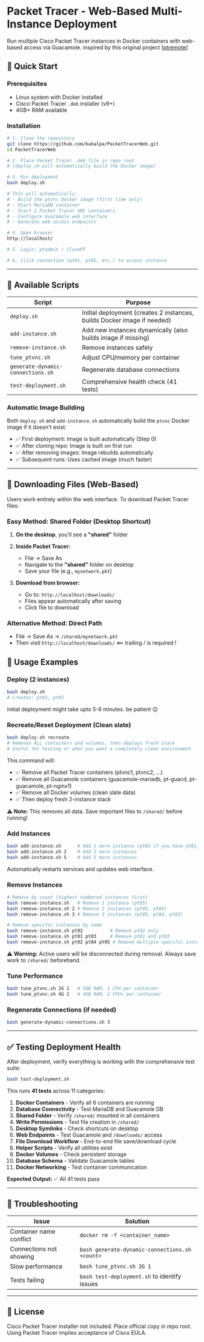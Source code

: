 # Packet Tracer - Web-Based Multi-Instance Deployment

Run multiple Cisco Packet Tracer instances in Docker containers with web-based access via Guacamole.
inspired by this original project [[ptremote](https://github.com/cnkang/ptremote)]

## 🚀 Quick Start

### Prerequisites
- Linux system with Docker installed
- Cisco Packet Tracer `.deb` installer (v9+)
- 4GB+ RAM available

### Installation
```bash
# 1. Clone the repository
git clone https://github.com/kakalpa/PacketTracerWeb.git
cd PacketTracerWeb

# 2. Place Packet Tracer .deb file in repo root
# (deploy.sh will automatically build the Docker image)

# 3. Run deployment
bash deploy.sh

# This will automatically:
# - Build the ptvnc Docker image (first time only)
# - Start MariaDB container
# - Start 2 Packet Tracer VNC containers
# - Configure Guacamole web interface
# - Generate web access endpoints

# 4. Open browser
http://localhost/

# 5. Login: ptadmin / IlovePT

# 6. Click connection (pt01, pt02, etc.) to access instance
```

---

## 📝 Available Scripts

| Script | Purpose |
|--------|---------|
| `deploy.sh` | Initial deployment (creates 2 instances, builds Docker image if needed) |
| `add-instance.sh` | Add new instances dynamically (also builds image if missing) |
| `remove-instance.sh` | Remove instances safely |
| `tune_ptvnc.sh` | Adjust CPU/memory per container |
| `generate-dynamic-connections.sh` | Regenerate database connections |
| `test-deployment.sh` | Comprehensive health check (41 tests) |

### Automatic Image Building

Both `deploy.sh` and `add-instance.sh` automatically build the `ptvnc` Docker image if it doesn't exist:
- ✅ First deployment: Image is built automatically (Step 0)
- ✅ After cloning repo: Image is built on first run
- ✅ After removing images: Image rebuilds automatically
- ✅ Subsequent runs: Uses cached image (much faster)

---

## 💾 Downloading Files (Web-Based)

Users work entirely within the web interface. To download Packet Tracer files:

### Easy Method: Shared Folder (Desktop Shortcut)
1. **On the desktop**, you'll see a **"shared"** folder
2. **Inside Packet Tracer:**
   - File → Save As
   - Navigate to the **"shared"** folder on desktop
   - Save your file (e.g., `mynetwork.pkt`)

3. **Download from browser:**
   - Go to: `http://localhost/downloads/`
   - Files appear automatically after saving
   - Click file to download

### Alternative Method: Direct Path
- File → Save As → `/shared/mynetwork.pkt`
- Then visit `http://localhost/downloads/` <== trailing / is required ! 

## 🎯 Usage Examples

### Deploy (2 instances)
```bash
bash deploy.sh
# Creates: pt01, pt02
```
initial deployment might take upto 5-6 minutes. be patient 😉

### Recreate/Reset Deployment (Clean slate)
```bash
bash deploy.sh recreate
# Removes ALL containers and volumes, then deploys fresh stack
# Useful for testing or when you want a completely clean environment
```
This command will:
- ✅ Remove all Packet Tracer containers (ptvnc1, ptvnc2, ...)
- ✅ Remove all Guacamole containers (guacamole-mariadb, pt-guacd, pt-guacamole, pt-nginx1)
- ✅ Remove all Docker volumes (clean slate data)
- ✅ Then deploy fresh 2-instance stack

⚠️ **Note:** This removes all data. Save important files to `/shared/` before running!

### Add Instances
```bash
bash add-instance.sh      # Add 1 more instance (pt03 if you have pt01, pt02)
bash add-instance.sh 2    # Add 2 more instances
bash add-instance.sh 5    # Add 5 more instances
```
Automatically restarts services and updates web interface.

### Remove Instances
```bash
# Remove by count (highest numbered instances first)
bash remove-instance.sh   # Remove 1 instance (pt05)
bash remove-instance.sh 2 # Remove 2 instances (pt05, pt04)
bash remove-instance.sh 3 # Remove 3 instances (pt05, pt04, pt03)

# Remove specific instances by name
bash remove-instance.sh pt02          # Remove pt02 only
bash remove-instance.sh pt01 pt03     # Remove pt01 and pt03
bash remove-instance.sh pt02 pt04 pt05 # Remove multiple specific instances
```
⚠️ **Warning:** Active users will be disconnected during removal. Always save work to `/shared/` beforehand.

### Tune Performance
```bash
bash tune_ptvnc.sh 2G 1   # 2GB RAM, 1 CPU per container
bash tune_ptvnc.sh 4G 2   # 4GB RAM, 2 CPUs per container
```

### Regenerate Connections (if needed)
```bash
bash generate-dynamic-connections.sh 3
```

---

## ✅ Testing Deployment Health

After deployment, verify everything is working with the comprehensive test suite:

```bash
bash test-deployment.sh
```

This runs **41 tests** across 11 categories:
1. **Docker Containers** - Verify all 6 containers are running
2. **Database Connectivity** - Test MariaDB and Guacamole DB
3. **Shared Folder** - Verify `/shared/` mounted in all containers
4. **Write Permissions** - Test file creation in `/shared/`
5. **Desktop Symlinks** - Check shortcuts on desktop
6. **Web Endpoints** - Test Guacamole and `/downloads/` access
7. **File Download Workflow** - End-to-end file save/download cycle
8. **Helper Scripts** - Verify all utilities exist
9. **Docker Volumes** - Check persistent storage
10. **Database Schema** - Validate Guacamole tables
11. **Docker Networking** - Test container communication

**Expected Output:** ✅ All 41 tests pass

---

## 🐛 Troubleshooting

| Issue | Solution |
|-------|----------|
| Container name conflict | `docker rm -f <container_name>` |
| Connections not showing | `bash generate-dynamic-connections.sh <count>` |
| Slow performance | `bash tune_ptvnc.sh 2G 1` |
| Tests failing | `bash test-deployment.sh` to identify issues |

---

## 📄 License

Cisco Packet Tracer installer not included. Place official copy in repo root. Using Packet Tracer implies acceptance of Cisco EULA.
